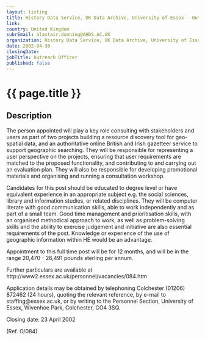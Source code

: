 ```yaml
---
layout: listing
title: History Data Service, UK Data Archive, University of Essex - Outreach Officer
link:
country: United Kingdom
subrEmail: alastair.dunning@AHDS.AC.UK
organization: History Data Service, UK Data Archive, University of Essex 
date: 2002-04-30
closingDate: 
jobTitle: Outreach Officer
published: false
---
```



# {{ page.title }}

## Description


<p>The person appointed will play a key role consulting with stakeholders and users as part of two projects building a resource discovery tool for geo-spatial data, and an authoritative online British and Irish gazetteer service to support geographic searching. They will be responsible for representing a user perspective on the projects, ensuring that user requirements are matched to the proposed functionality, and contributing to and carrying out an evaluation plan. They will also be responsible for developing promotional materials and organising and running a consultation workshop.</p>

<p>Candidates for this post should be educated to degree level or have equivalent experience in an appropriate subject e.g. the social sciences, library and information studies, or related disciplines. They will be computer literate with good communication skills, able to work independently and as part of a small team. Good time management and prioritisation skills, with an organised methodical approach to work, as well as problem-solving skills and the ability to exercise judgement and initiative are also essential requirements of the post. Knowledge or experience of the use of geographic information within HE would be an advantage.</p>

<p>Appointment to this full time post will be for 12 months, and will be in the range 20,470 - 26,491 pounds sterling per annum.</p>

<p>Further particulars are available at http://www2.essex.ac.uk/personnel/vacancies/084.htm <http://www2.essex.ac.uk/personnel/vacancies/084.htm></p>

<p>Application details may be obtained by telephoning Colchester (01206) 872462 (24 hours), quoting the relevant reference, by e-mail to staffing@essex.ac.uk, or by writing to the Personnel Section, University of Essex, Wivenhoe Park, Colchester, CO4 3SQ.</p>

<p>Closing date: 23 April 2002</p>

<p>(Ref. O/084)</p>

